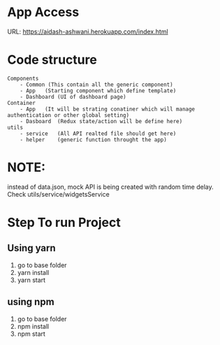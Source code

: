 App Access
============

URL:  https://aidash-ashwani.herokuapp.com/index.html

Code structure
==============
    Components
        - Common (This contain all the generic component)
        - App   (Starting component which define template)
        - Dashboard (UI of dashboard page)
    Container
        - App   (It will be strating conatiner which will manage authentication or other global setting)
        - Dasboard  (Redux state/action will be define here)
    utils
        - service   (All API realted file should get here)
        - helper    (generic function throught the app)


NOTE:
======
instead of data.json, mock API is being created with random time delay. Check utils/service/widgetsService

Step To run Project
==============

Using yarn
-----------
1. go to base folder
2. yarn install
3. yarn start

using npm
-----------
1. go to base folder
2. npm install
3. npm start

